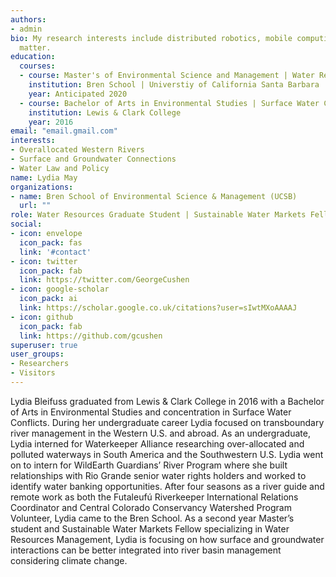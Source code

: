 ```yaml
---
authors:
- admin
bio: My research interests include distributed robotics, mobile computing and programmable
  matter.
education:
  courses:
  - course: Master's of Environmental Science and Management | Water Resources Management 
    institution: Bren School | Universtiy of California Santa Barbara 
    year: Anticipated 2020 
  - course: Bachelor of Arts in Environmental Studies | Surface Water Conflicts
    institution: Lewis & Clark College 
    year: 2016
email: "email.gmail.com"
interests:
- Overallocated Western Rivers
- Surface and Groundwater Connections 
- Water Law and Policy 
name: Lydia May
organizations:
- name: Bren School of Environmental Science & Management (UCSB)
  url: ""
role: Water Resources Graduate Student | Sustainable Water Markets Fellow
social:
- icon: envelope
  icon_pack: fas
  link: '#contact'
- icon: twitter
  icon_pack: fab
  link: https://twitter.com/GeorgeCushen
- icon: google-scholar
  icon_pack: ai
  link: https://scholar.google.co.uk/citations?user=sIwtMXoAAAAJ
- icon: github
  icon_pack: fab
  link: https://github.com/gcushen
superuser: true
user_groups:
- Researchers
- Visitors
---
```


Lydia Bleifuss graduated from Lewis & Clark College in 2016 with a Bachelor of Arts in Environmental Studies and concentration in Surface Water Conflicts. During her undergraduate career Lydia focused on transboundary river management in the Western U.S. and abroad. As an undergraduate, Lydia interned for Waterkeeper Alliance researching over-allocated and polluted waterways in South America and the Southwestern U.S. Lydia went on to intern for WildEarth Guardians’ River Program where she built relationships with Rio Grande senior water rights holders and worked to identify water banking opportunities. After four seasons as a river guide and remote work as both the Futaleufú Riverkeeper International Relations Coordinator and Central Colorado Conservancy Watershed Program Volunteer, Lydia came to the Bren School. As a second year Master’s student and Sustainable Water Markets Fellow specializing in Water Resources Management, Lydia is focusing on how surface and groundwater interactions can be better integrated into river basin management considering climate change.